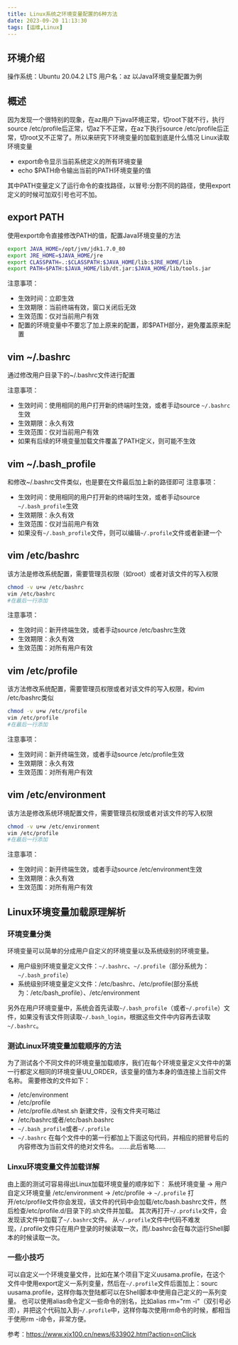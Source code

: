 ```yaml
---
title: Linux系统之环境变量配置的6种方法
date: 2023-09-20 11:13:30
tags: [运维,Linux]
---
```

## 环境介绍
操作系统：Ubuntu 20.04.2 LTS
用户名：az
以Java环境变量配置为例

## 概述
因为发现一个很特别的现象，在az用户下java环境正常，切root下就不行，执行source /etc/profile后正常，切az下不正常，在az下执行source /etc/profile后正常，切root又不正常了。所以来研究下环境变量的加载到底是什么情况
Linux读取环境变量
* export命令显示当前系统定义的所有环境变量
* echo $PATH命令输出当前的PATH环境变量的值

其中PATH变量定义了运行命令的查找路径，以冒号:分割不同的路径，使用export定义的时候可加双引号也可不加。
<!--more-->
## export PATH
使用export命令直接修改PATH的值，配置Java环境变量的方法
```bash
export JAVA_HOME=/opt/jvm/jdk1.7.0_80
export JRE_HOME=$JAVA_HOME/jre
export CLASSPATH=.:$CLASSPATH:$JAVA_HOME/lib:$JRE_HOME/lib
export PATH=$PATH:$JAVA_HOME/lib/dt.jar:$JAVA_HOME/lib/tools.jar
```
注意事项：
* 生效时间：立即生效
* 生效期限：当前终端有效，窗口关闭后无效
* 生效范围：仅对当前用户有效
* 配置的环境变量中不要忘了加上原来的配置，即$PATH部分，避免覆盖原来配置

## vim ~/.bashrc
通过修改用户目录下的~/.bashrc文件进行配置

注意事项：
* 生效时间：使用相同的用户打开新的终端时生效，或者手动source `~/.bashrc`生效
* 生效期限：永久有效
* 生效范围：仅对当前用户有效
* 如果有后续的环境变量加载文件覆盖了PATH定义，则可能不生效

## vim ~/.bash_profile
和修改~/.bashrc文件类似，也是要在文件最后加上新的路径即可
注意事项：
* 生效时间：使用相同的用户打开新的终端时生效，或者手动source `~/.bash_profile`生效
* 生效期限：永久有效
* 生效范围：仅对当前用户有效
* 如果没有`~/.bash_profile`文件，则可以编辑`~/.profile`文件或者新建一个

## vim /etc/bashrc
该方法是修改系统配置，需要管理员权限（如root）或者对该文件的写入权限
```bash
chmod -v u+w /etc/bashrc
vim /etc/bashrc
#在最后一行添加
```
注意事项：
* 生效时间：新开终端生效，或者手动source /etc/bashrc生效
* 生效期限：永久有效
* 生效范围：对所有用户有效

## vim /etc/profile
该方法修改系统配置，需要管理员权限或者对该文件的写入权限，和vim /etc/bashrc类似
```bash
chmod -v u+w /etc/profile
vim /etc/profile
#在最后一行添加
```
注意事项：
* 生效时间：新开终端生效，或者手动source /etc/profile生效
* 生效期限：永久有效
* 生效范围：对所有用户有效

## vim /etc/environment
该方法是修改系统环境配置文件，需要管理员权限或者对该文件的写入权限
```bash
chmod -v u+w /etc/environment
vim /etc/profile
#在最后一行添加
```
注意事项：
* 生效时间：新开终端生效，或者手动source /etc/environment生效
* 生效期限：永久有效
* 生效范围：对所有用户有效

## Linux环境变量加载原理解析
### 环境变量分类
环境变量可以简单的分成用户自定义的环境变量以及系统级别的环境变量。
* 用户级别环境变量定义文件：`~/.bashrc`、`~/.profile`（部分系统为：`~/.bash_profile`）
* 系统级别环境变量定义文件：/etc/bashrc、/etc/profile(部分系统为：/etc/bash_profile）、/etc/environment

另外在用户环境变量中，系统会首先读取`~/.bash_profile`（或者`~/.profile`）文件，如果没有该文件则读取`~/.bash_login`，根据这些文件中内容再去读取`~/.bashrc`。

### 测试Linux环境变量加载顺序的方法
为了测试各个不同文件的环境变量加载顺序，我们在每个环境变量定义文件中的第一行都定义相同的环境变量UU_ORDER，该变量的值为本身的值连接上当前文件名称。
需要修改的文件如下：
* /etc/environment
* /etc/profile
* /etc/profile.d/test.sh 新建文件，没有文件夹可略过
* /etc/bashrc或者/etc/bash.bashrc
* `~/.bash_profile`或者`~/.profile`
* `~/.bashrc`
在每个文件中的第一行都加上下面这句代码，并相应的把冒号后的内容修改为当前文件的绝对文件名。
……此后省略……

### Linxu环境变量文件加载详解
由上面的测试可容易得出Linux加载环境变量的顺序如下：
系统环境变量 -> 用户自定义环境变量 /etc/environment -> /etc/profile -> `~/.profile`
打开/etc/profile文件你会发现，该文件的代码中会加载/etc/bash.bashrc文件，然后检查/etc/profile.d/目录下的.sh文件并加载。
其次再打开`~/.profile`文件，会发现该文件中加载了`~/.bashrc`文件。
从`~/.profile`文件中代码不难发现，/.profile文件只在用户登录的时候读取一次，而/.bashrc会在每次运行Shell脚本的时候读取一次。

### 一些小技巧
可以自定义一个环境变量文件，比如在某个项目下定义uusama.profile，在这个文件中使用export定义一系列变量，然后在`~/.profile`文件后面加上：sourc uusama.profile，这样你每次登陆都可以在Shell脚本中使用自己定义的一系列变量。
也可以使用alias命令定义一些命令的别名，比如alias rm="rm -i"（双引号必须），并把这个代码加入到`~/.profile`中，这样你每次使用rm命令的时候，都相当于使用rm -i命令，非常方便。

参考：https://www.xjx100.cn/news/633902.html?action=onClick